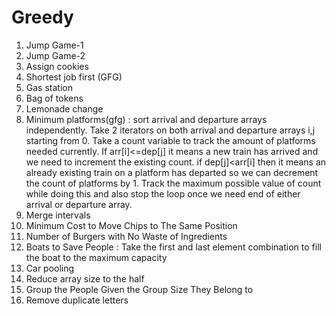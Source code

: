 # Greedy
1) Jump Game-1
2) Jump Game-2
3) Assign cookies
4) Shortest job first (GFG)
5) Gas station
6) Bag of tokens
7) Lemonade change
8) Minimum platforms(gfg) : sort arrival and departure arrays independently. Take 2 iterators on both arrival and departure arrays i,j starting from 0. Take a count variable to track the amount of platforms needed currently. If arr[i]<=dep[j] it means a new train has arrived and we need to increment the existing count. if dep[j]<arr[i] then it means an already existing train on a platform has departed so we can decrement the count of platforms by 1. Track the maximum possible value of count while doing this and also stop the loop once we need end of either arrival or departure array.
9) Merge intervals
10) Minimum Cost to Move Chips to The Same Position
11) Number of Burgers with No Waste of Ingredients
12) Boats to Save People : Take the first and last element combination to fill the boat to the maximum capacity
13) Car pooling
14) Reduce array size to the half
15) Group the People Given the Group Size They Belong to
16) Remove duplicate letters
